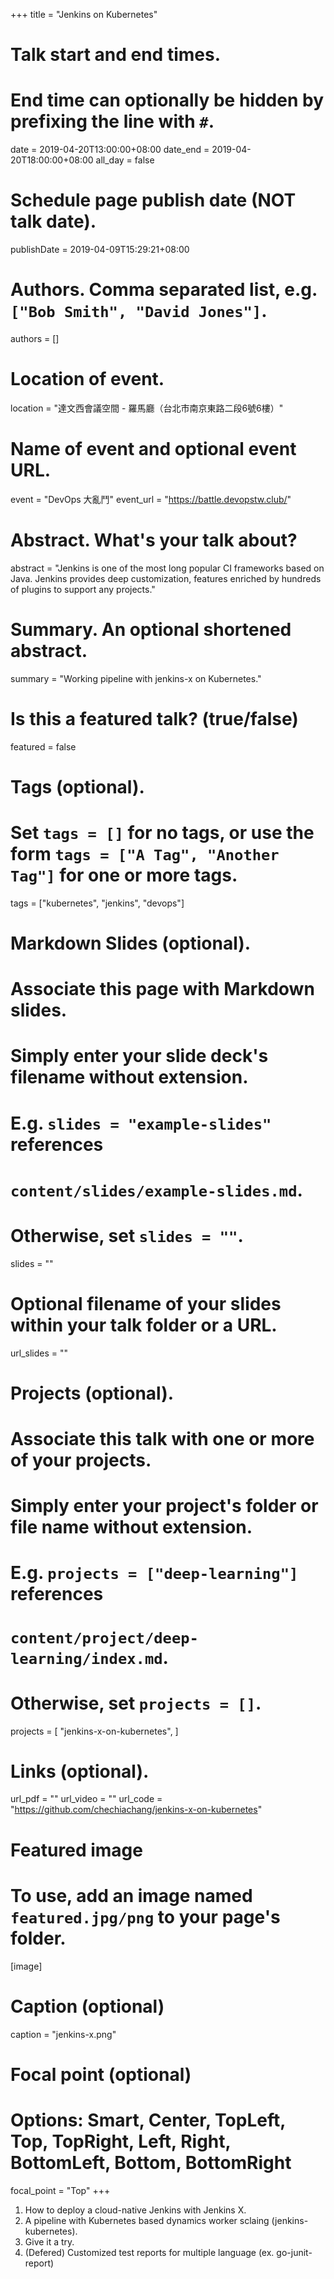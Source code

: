 +++
title = "Jenkins on Kubernetes"

# Talk start and end times.
#   End time can optionally be hidden by prefixing the line with `#`.
date = 2019-04-20T13:00:00+08:00
date_end = 2019-04-20T18:00:00+08:00
all_day = false

# Schedule page publish date (NOT talk date).
publishDate = 2019-04-09T15:29:21+08:00

# Authors. Comma separated list, e.g. `["Bob Smith", "David Jones"]`.
authors = []

# Location of event.
location = "達文西會議空間 - 羅馬廳（台北市南京東路二段6號6樓）"

# Name of event and optional event URL.
event = "DevOps 大亂鬥"
event_url = "https://battle.devopstw.club/"

# Abstract. What's your talk about?
abstract = "Jenkins is one of the most long popular CI frameworks based on Java. Jenkins provides deep customization, features enriched by hundreds of plugins to support any projects."

# Summary. An optional shortened abstract.
summary = "Working pipeline with jenkins-x on Kubernetes."
# Is this a featured talk? (true/false)
featured = false

# Tags (optional).
#   Set `tags = []` for no tags, or use the form `tags = ["A Tag", "Another Tag"]` for one or more tags.
tags = ["kubernetes", "jenkins", "devops"]

# Markdown Slides (optional).
#   Associate this page with Markdown slides.
#   Simply enter your slide deck's filename without extension.
#   E.g. `slides = "example-slides"` references 
#   `content/slides/example-slides.md`.
#   Otherwise, set `slides = ""`.
slides = ""

# Optional filename of your slides within your talk folder or a URL.
url_slides = ""

# Projects (optional).
#   Associate this talk with one or more of your projects.
#   Simply enter your project's folder or file name without extension.
#   E.g. `projects = ["deep-learning"]` references 
#   `content/project/deep-learning/index.md`.
#   Otherwise, set `projects = []`.
projects = [
  "jenkins-x-on-kubernetes",
]

# Links (optional).
url_pdf = ""
url_video = ""
url_code = "https://github.com/chechiachang/jenkins-x-on-kubernetes"

# Featured image
# To use, add an image named `featured.jpg/png` to your page's folder. 
[image]
  # Caption (optional)
  caption = "jenkins-x.png"

  # Focal point (optional)
  # Options: Smart, Center, TopLeft, Top, TopRight, Left, Right, BottomLeft, Bottom, BottomRight
  focal_point = "Top"
+++

1. How to deploy a cloud-native Jenkins with Jenkins X.
2. A pipeline with Kubernetes based dynamics worker sclaing (jenkins-kubernetes).
3. Give it a try.
4. (Defered) Customized test reports for multiple language (ex. go-junit-report)
